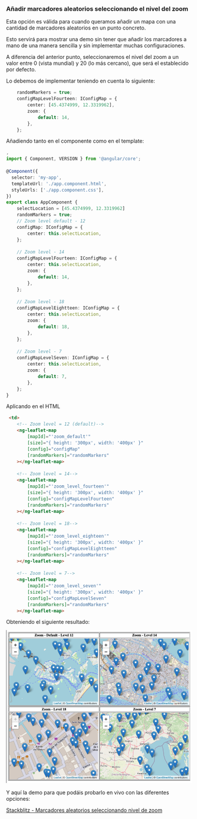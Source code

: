 ### Añadir marcadores aleatorios seleccionando el nivel del zoom

Esta opción es válida para cuando queramos añadir un mapa con una cantidad de marcadores aleatorios en un punto concreto.

Esto servirá para mostrar una demo sin tener que añadir los marcadores a mano de una manera sencilla y sin implementar muchas configuraciones.

A diferencia del anterior punto, seleccionaremos el nivel del zoom a un valor entre 0 (vista mundial) y 20 (lo más cercano), que será el establecido por defecto.

Lo debemos de implementar teniendo en cuenta lo siguiente:

```typescript
    randomMarkers = true;
    configMapLevelFourteen: IConfigMap = {
        center: [45.4374999, 12.3319962],
        zoom: {
            default: 14,
        },
    };
```

Añadiendo tanto en el componente como en el template:

```typescript
,
import { Component, VERSION } from '@angular/core';

@Component({
  selector: 'my-app',
  templateUrl: './app.component.html',
  styleUrls: ['./app.component.css'],
})
export class AppComponent {
    selectLocation = [45.4374999, 12.3319962]
    randomMarkers = true;
    // Zoom level default - 12
    configMap: IConfigMap = {
        center: this.selectLocation,
    };

    // Zoom level - 14
    configMapLevelFourteen: IConfigMap = {
        center: this.selectLocation,
        zoom: {
            default: 14,
        },
    };

    // Zoom level - 18
    configMapLevelEightteen: IConfigMap = {
        center: this.selectLocation,
        zoom: {
            default: 18,
        },
    };

    // Zoom level - 7
    configMapLevelSeven: IConfigMap = {
        center: this.selectLocation,
        zoom: {
            default: 7,
        },
    };
}

```

Aplicando en el HTML

```html
 <td>
    <!-- Zoom level = 12 (default)-->
    <ng-leaflet-map
        [mapId]="'zoom_default'"
        [size]="{ height: '300px', width: '400px' }"
        [config]="configMap"
        [randomMarkers]="randomMarkers"
    ></ng-leaflet-map>

    <!-- Zoom level = 14-->
    <ng-leaflet-map
        [mapId]="'zoom_level_fourteen'"
        [size]="{ height: '300px', width: '400px' }"
        [config]="configMapLevelFourteen"
        [randomMarkers]="randomMarkers"
    ></ng-leaflet-map>

    <!-- Zoom level = 18-->
    <ng-leaflet-map
        [mapId]="'zoom_level_eighteen'"
        [size]="{ height: '300px', width: '400px' }"
        [config]="configMapLevelEightteen"
        [randomMarkers]="randomMarkers"
    ></ng-leaflet-map>
  
    <!-- Zoom level = 7-->
    <ng-leaflet-map
        [mapId]="'zoom_level_seven'"
        [size]="{ height: '300px', width: '400px' }"
        [config]="configMapLevelSeven"
        [randomMarkers]="randomMarkers"
    ></ng-leaflet-map>

```

Obteniendo el siguiente resultado:

![Random Markers with select Zoom level](./../../.gitbook/assets/08-random-select-zoom.png)

Y aquí la demo para que podáis probarlo en vivo con las diferentes opciones:

[Stackblitz - Marcadores aleatorios seleccionando nivel de zoom](https://stackblitz.com/edit/angular-leaflet-zoom-levels-random-markers?embed=1&file=src/app/app.component.ts&theme=dark)

